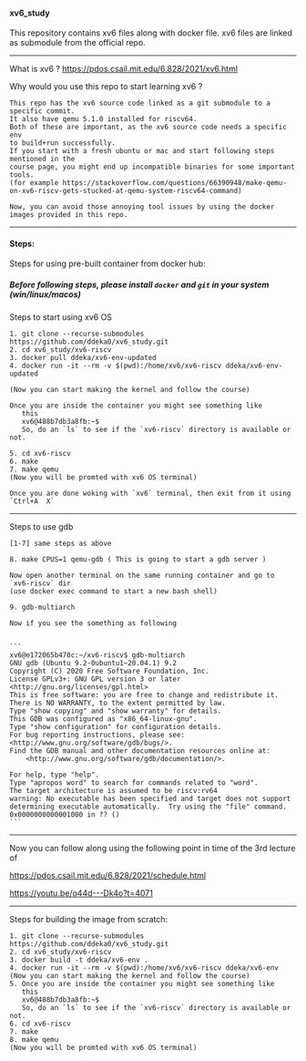 #### xv6_study
This repository contains xv6 files along with docker file. xv6 files are linked as submodule from the official repo.

------------------

What is xv6 ? https://pdos.csail.mit.edu/6.828/2021/xv6.html

Why would you use this repo to start learning xv6 ? 

	This repo has the xv6 source code linked as a git submodule to a specific commit.
	It also have qemu 5.1.0 installed for riscv64.
	Both of these are important, as the xv6 source code needs a specific env
	to build+run successfully.
	If you start with a fresh ubuntu or mac and start following steps mentioned in the
	course page, you might end up incompatible binaries for some important tools.
	(for example https://stackoverflow.com/questions/66390948/make-qemu-on-xv6-riscv-gets-stucked-at-qemu-system-riscv64-command)
	
	Now, you can avoid those annoying tool issues by using the docker images provided in this repo.

------------------


#### Steps:

Steps for using pre-built container from docker hub:

##### Before following steps, please install `docker` and `git` in your system (win/linux/macos)


Steps to start using xv6 OS 

	1. git clone --recurse-submodules https://github.com/ddeka0/xv6_study.git
	2. cd xv6_study/xv6-riscv
	3. docker pull ddeka/xv6-env-updated
	4. docker run -it --rm -v $(pwd):/home/xv6/xv6-riscv ddeka/xv6-env-updated

	(Now you can start making the kernel and follow the course)

	Once you are inside the container you might see something like 
	   this 
	   xv6@488b7db3a8fb:~$
	   So, do an `ls` to see if the `xv6-riscv` directory is available or not.

	5. cd xv6-riscv
	6. make
	7. make qemu
	(Now you will be promted with xv6 OS terminal)

	Once you are done woking with `xv6` terminal, then exit from it using `Ctrl+A  X`

------------------

Steps to use gdb

	[1-7] same steps as above

	8. make CPUS=1 qemu-gdb ( This is going to start a gdb server )

	Now open another terminal on the same running container and go to `xv6-riscv` dir
	(use docker exec command to start a new bash shell)

	9. gdb-multiarch

	Now if you see the something as following


	```
	xv6@e172065b470c:~/xv6-riscv$ gdb-multiarch
	GNU gdb (Ubuntu 9.2-0ubuntu1~20.04.1) 9.2
	Copyright (C) 2020 Free Software Foundation, Inc.
	License GPLv3+: GNU GPL version 3 or later <http://gnu.org/licenses/gpl.html>
	This is free software: you are free to change and redistribute it.
	There is NO WARRANTY, to the extent permitted by law.
	Type "show copying" and "show warranty" for details.
	This GDB was configured as "x86_64-linux-gnu".
	Type "show configuration" for configuration details.
	For bug reporting instructions, please see:
	<http://www.gnu.org/software/gdb/bugs/>.
	Find the GDB manual and other documentation resources online at:
	    <http://www.gnu.org/software/gdb/documentation/>.

	For help, type "help".
	Type "apropos word" to search for commands related to "word".
	The target architecture is assumed to be riscv:rv64
	warning: No executable has been specified and target does not support
	determining executable automatically.  Try using the "file" command.
	0x0000000000001000 in ?? () 
	```
------------------

Now you can follow along using the following point in time of the 3rd lecture of 

https://pdos.csail.mit.edu/6.828/2021/schedule.html

https://youtu.be/o44d---Dk4o?t=4071

------------------

Steps for building the image from scratch:
	
	1. git clone --recurse-submodules https://github.com/ddeka0/xv6_study.git
	2. cd xv6_study/xv6-riscv
	3. docker build -t ddeka/xv6-env .
	4. docker run -it --rm -v $(pwd):/home/xv6/xv6-riscv ddeka/xv6-env
	(Now you can start making the kernel and follow the course)
	5. Once you are inside the container you might see something like 
	   this 
	   xv6@488b7db3a8fb:~$
	   So, do an `ls` to see if the `xv6-riscv` directory is available or not.
	6. cd xv6-riscv
	7. make
	8. make qemu
	(Now you will be promted with xv6 OS terminal)
	
	
